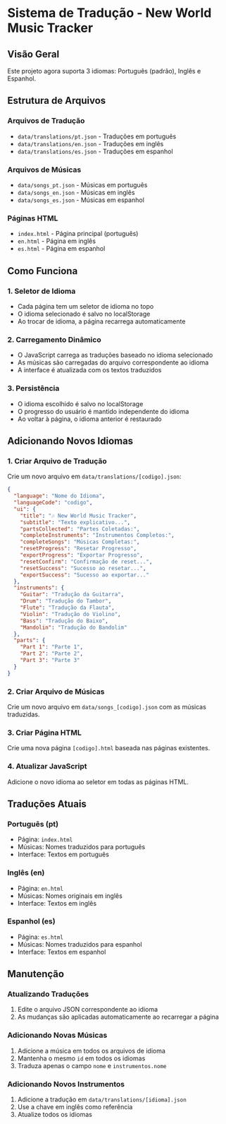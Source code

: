 # Sistema de Tradução - New World Music Tracker

## Visão Geral
Este projeto agora suporta 3 idiomas: Português (padrão), Inglês e Espanhol.

## Estrutura de Arquivos

### Arquivos de Tradução
- `data/translations/pt.json` - Traduções em português
- `data/translations/en.json` - Traduções em inglês  
- `data/translations/es.json` - Traduções em espanhol

### Arquivos de Músicas
- `data/songs_pt.json` - Músicas em português
- `data/songs_en.json` - Músicas em inglês
- `data/songs_es.json` - Músicas em espanhol

### Páginas HTML
- `index.html` - Página principal (português)
- `en.html` - Página em inglês
- `es.html` - Página em espanhol

## Como Funciona

### 1. Seletor de Idioma
- Cada página tem um seletor de idioma no topo
- O idioma selecionado é salvo no localStorage
- Ao trocar de idioma, a página recarrega automaticamente

### 2. Carregamento Dinâmico
- O JavaScript carrega as traduções baseado no idioma selecionado
- As músicas são carregadas do arquivo correspondente ao idioma
- A interface é atualizada com os textos traduzidos

### 3. Persistência
- O idioma escolhido é salvo no localStorage
- O progresso do usuário é mantido independente do idioma
- Ao voltar à página, o idioma anterior é restaurado

## Adicionando Novos Idiomas

### 1. Criar Arquivo de Tradução
Crie um novo arquivo em `data/translations/[codigo].json`:

```json
{
  "language": "Nome do Idioma",
  "languageCode": "codigo",
  "ui": {
    "title": "🎶 New World Music Tracker",
    "subtitle": "Texto explicativo...",
    "partsCollected": "Partes Coletadas:",
    "completeInstruments": "Instrumentos Completos:",
    "completeSongs": "Músicas Completas:",
    "resetProgress": "Resetar Progresso",
    "exportProgress": "Exportar Progresso",
    "resetConfirm": "Confirmação de reset...",
    "resetSuccess": "Sucesso ao resetar...",
    "exportSuccess": "Sucesso ao exportar..."
  },
  "instruments": {
    "Guitar": "Tradução da Guitarra",
    "Drum": "Tradução do Tambor",
    "Flute": "Tradução da Flauta",
    "Violin": "Tradução do Violino",
    "Bass": "Tradução do Baixo",
    "Mandolin": "Tradução do Bandolim"
  },
  "parts": {
    "Part 1": "Parte 1",
    "Part 2": "Parte 2",
    "Part 3": "Parte 3"
  }
}
```

### 2. Criar Arquivo de Músicas
Crie um novo arquivo em `data/songs_[codigo].json` com as músicas traduzidas.

### 3. Criar Página HTML
Crie uma nova página `[codigo].html` baseada nas páginas existentes.

### 4. Atualizar JavaScript
Adicione o novo idioma ao seletor em todas as páginas HTML.

## Traduções Atuais

### Português (pt)
- Página: `index.html`
- Músicas: Nomes traduzidos para português
- Interface: Textos em português

### Inglês (en)  
- Página: `en.html`
- Músicas: Nomes originais em inglês
- Interface: Textos em inglês

### Espanhol (es)
- Página: `es.html` 
- Músicas: Nomes traduzidos para espanhol
- Interface: Textos em espanhol

## Manutenção

### Atualizando Traduções
1. Edite o arquivo JSON correspondente ao idioma
2. As mudanças são aplicadas automaticamente ao recarregar a página

### Adicionando Novas Músicas
1. Adicione a música em todos os arquivos de idioma
2. Mantenha o mesmo `id` em todos os idiomas
3. Traduza apenas o campo `nome` e `instrumentos.nome`

### Adicionando Novos Instrumentos
1. Adicione a tradução em `data/translations/[idioma].json`
2. Use a chave em inglês como referência
3. Atualize todos os idiomas
